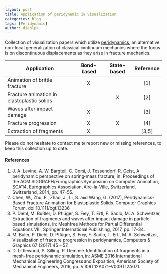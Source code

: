 ```yaml
---
layout: post
title: Application of peridynamic in visualization
categories: blog
tags: [Peridynamic]
author: diehlpk
---
```

Collection of visualization papers which utilize [peridynamics](https://en.wikipedia.org/wiki/Peridynamics), an alternative non-local generalization of classical continuum mechanics where the focus is on discontinuous displacements as they arise in fracture mechanics.

| Application | Bond-based           | State-based  | Reference |
|-------------|:-------------:|:-----:|:-----:|
| Animation of brittle fracture     | X |  | [1]|
| Fracture animation in elastoplastic solids      |       | X   | [2] |
| Waves after impact damage | X    |     | [3]|
| Fracture progression |    X   |  X   | [4] |
| Extraction of fragments |    X   |     | [3,5] |


Please do not hesitate to contact me to report new or missing references, to keep this collection up to date.

#### References
1. J. A. Levine, A. W. Bargteil, C. Corsi, J. Tessendorf, R. Geist, A peridynamic perspective on spring-mass fracture, in: Proceedings of the ACM SIGGRAPH/Eurographics Symposium on Computer Animation, SCA’14, Eurographics Association, Aire-la-Ville, Switzerland, Switzerland, 2014, pp. 47–55.
1. Chen, W., Zhu, F., Zhao, J., Li, S. and Wang, G. (2017), Peridynamics-Based Fracture Animation for Elastoplastic Solids. Computer Graphics Forum. doi:10.1111/cgf.13236
1. P. Diehl, M. Bußler, D. Pflüger, S. Frey, T. Ertl, F. Sadlo, M. A. Schweitzer, Extraction of fragments and waves after impact damage in particle-based simulations, in: Meshfree Methods for Partial Differential Equations VIII, Springer International Publishing, 2017, pp. 17–34.
1. M. Buler, P. Diehl, D. Pflüger, S. Frey, F. Sadlo, T. Ertl, M. A. Schweitzer, Visualization of fracture progression in peridynamics, Computers & Graphics 67 (2017) 45 – 57.
1. D. Littlewood, S. Silling, P. Demmie, Identification of fragments in a mesh-free peridynamic simulation, in: ASME 2016 International Mechanical Engineering Congress and Exposition, American Society of Mechanical Engineers, 2016, pp. V009T12A071–V009T12A071.


